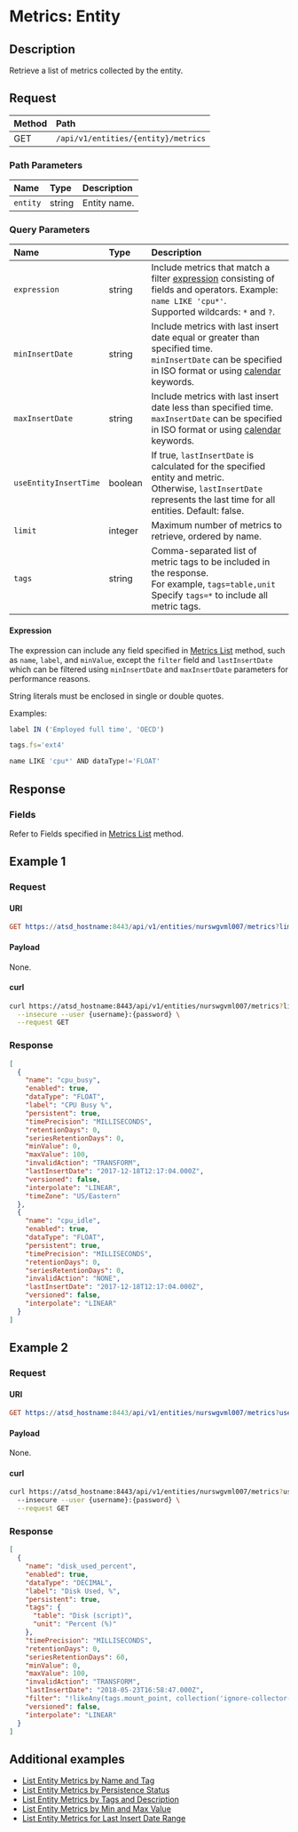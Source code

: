 # Metrics: Entity

## Description

Retrieve a list of metrics collected by the entity.

## Request

| **Method** | **Path** |
|:---|:---|
| GET | `/api/v1/entities/{entity}/metrics` |

### Path Parameters

|**Name**|**Type**|**Description**|
|:---|:---|:---|
| `entity` |string|Entity name.|

### Query Parameters

|**Name**|**Type**|**Description**|
|:--|:--|:--|
| `expression` | string | Include metrics that match a filter [expression](../../../api/meta/expression.md) consisting of fields and operators. Example: `name LIKE 'cpu*'`.<br>Supported wildcards: `*` and `?`.|
| `minInsertDate` | string | Include metrics with last insert date equal or greater than specified time. <br>`minInsertDate` can be specified in ISO format or using [calendar](../../../shared/calendar.md) keywords.|
| `maxInsertDate` | string | Include metrics with last insert date less than specified time.<br>`maxInsertDate` can be specified in ISO format or using [calendar](../../../shared/calendar.md) keywords.|
| `useEntityInsertTime` | boolean | If true, `lastInsertDate` is calculated for the specified entity and metric.<br>Otherwise, `lastInsertDate` represents the last time for all entities. Default: false. |
| `limit` | integer | Maximum number of metrics to retrieve, ordered by name. |
| `tags` | string | Comma-separated list of metric tags to be included in the response.<br>For example, `tags=table,unit`<br>Specify `tags=*` to include all metric tags.|

#### Expression

The expression can include any field specified in [Metrics List](../metric/list.md#fields) method, such as `name`, `label`, and `minValue`, except the `filter` field and `lastInsertDate` which can be filtered using `minInsertDate` and `maxInsertDate` parameters for performance reasons.

String literals must be enclosed in single or double quotes.

Examples:

```javascript
label IN ('Employed full time', 'OECD')
```

```javascript
tags.fs='ext4'
```

```javascript
name LIKE 'cpu*' AND dataType!='FLOAT'
```

## Response

### Fields

Refer to Fields specified in [Metrics List](../metric/list.md#fields) method.

## Example 1

### Request

#### URI

```elm
GET https://atsd_hostname:8443/api/v1/entities/nurswgvml007/metrics?limit=2
```

#### Payload

None.

#### curl

```sh
curl https://atsd_hostname:8443/api/v1/entities/nurswgvml007/metrics?limit=2 \
  --insecure --user {username}:{password} \
  --request GET
```

### Response

```json
[
  {
    "name": "cpu_busy",
    "enabled": true,
    "dataType": "FLOAT",
    "label": "CPU Busy %",
    "persistent": true,
    "timePrecision": "MILLISECONDS",
    "retentionDays": 0,
    "seriesRetentionDays": 0,
    "minValue": 0,
    "maxValue": 100,
    "invalidAction": "TRANSFORM",
    "lastInsertDate": "2017-12-18T12:17:04.000Z",
    "versioned": false,
    "interpolate": "LINEAR",
    "timeZone": "US/Eastern"
  },
  {
    "name": "cpu_idle",
    "enabled": true,
    "dataType": "FLOAT",
    "persistent": true,
    "timePrecision": "MILLISECONDS",
    "retentionDays": 0,
    "seriesRetentionDays": 0,
    "invalidAction": "NONE",
    "lastInsertDate": "2017-12-18T12:17:04.000Z",
    "versioned": false,
    "interpolate": "LINEAR"
  }
]
```

## Example 2

### Request

#### URI

```elm
GET https://atsd_hostname:8443/api/v1/entities/nurswgvml007/metrics?useEntityInsertTime=true&tags=*&limit=2
```

#### Payload

None.

#### curl

```sh
curl https://atsd_hostname:8443/api/v1/entities/nurswgvml007/metrics?useEntityInsertTime=true&tags=*&limit=2 \
  --insecure --user {username}:{password} \
  --request GET
```

### Response

```json
[
  {
    "name": "disk_used_percent",
    "enabled": true,
    "dataType": "DECIMAL",
    "label": "Disk Used, %",
    "persistent": true,
    "tags": {
      "table": "Disk (script)",
      "unit": "Percent (%)"
    },
    "timePrecision": "MILLISECONDS",
    "retentionDays": 0,
    "seriesRetentionDays": 60,
    "minValue": 0,
    "maxValue": 100,
    "invalidAction": "TRANSFORM",
    "lastInsertDate": "2018-05-23T16:58:47.000Z",
    "filter": "!likeAny(tags.mount_point, collection('ignore-collector-mount-points'))",
    "versioned": false,
    "interpolate": "LINEAR"
  }
]
```

## Additional examples

- [List Entity Metrics by Name and Tag](examples/list-entity-metrics-by-name-and-tag.md)
- [List Entity Metrics by Persistence Status](examples/list-entity-metrics-by-persistence.md)
- [List Entity Metrics by Tags and Description](examples/list-entity-metrics-by-tags-and-description.md)
- [List Entity Metrics by Min and Max Value](examples/list-entity-metrics-by-min-max-value.md)
- [List Entity Metrics for Last Insert Date Range](examples/list-entity-metrics-for-last-insert-range.md)
